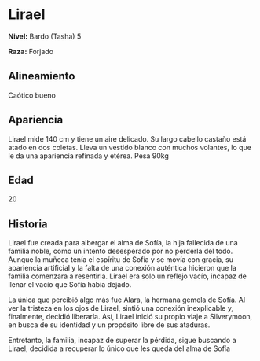 # Lirael

**Nivel:** Bardo (Tasha) 5

**Raza:** Forjado

## Alineamiento
Caótico bueno

## Apariencia
Lirael mide 140 cm y tiene un aire delicado. Su largo cabello castaño está atado en dos coletas. Lleva un vestido blanco con muchos volantes, lo que le da una apariencia refinada y etérea. Pesa 90kg

## Edad
20

## Historia
Lirael fue creada para albergar el alma de Sofía, la hija fallecida de una familia noble, como un intento desesperado por no perderla del todo. Aunque la muñeca tenía el espíritu de Sofía y se movía con gracia, su apariencia artificial y la falta de una conexión auténtica hicieron que la familia comenzara a resentirla. Lirael era solo un reflejo vacío, incapaz de llenar el vacío que Sofía había dejado.

La única que percibió algo más fue Alara, la hermana gemela de Sofía. Al ver la tristeza en los ojos de Lirael, sintió una conexión inexplicable y, finalmente, decidió liberarla. Así, Lirael inició su propio viaje a Silverymoon, en busca de su identidad y un propósito libre de sus ataduras.

Entretanto, la familia, incapaz de superar la pérdida, sigue buscando a Lirael, decidida a recuperar lo único que les queda del alma de Sofía

